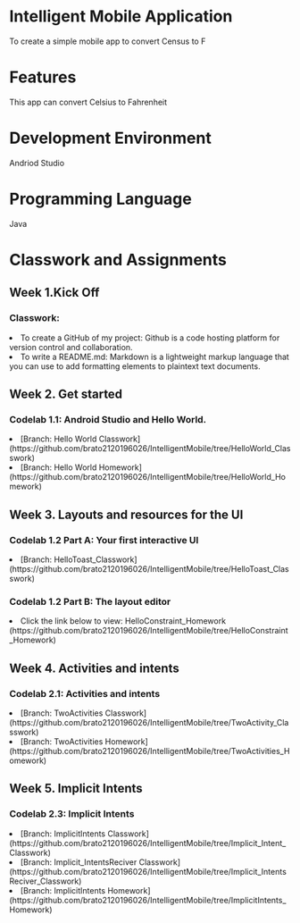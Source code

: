 # Intelligent Mobile Application
To create a simple mobile app to convert Census to F
# Features
This app can convert Celsius to Fahrenheit
# Development Environment
Andriod Studio
# Programming Language
Java

# Classwork and Assignments

## Week 1.Kick Off
### Classwork:
<li>To create a GitHub of my project: Github is a code hosting platform for version control and collaboration.
<li>To write a README.md: Markdown is a lightweight markup language that you can use to add formatting elements to plaintext text documents.

## Week 2. Get started
### Codelab 1.1: Android Studio and Hello World.<br>
<li>  [Branch: Hello World Classwork](https://github.com/brato2120196026/IntelligentMobile/tree/HelloWorld_Classwork)

<li>  [Branch: Hello World Homework](https://github.com/brato2120196026/IntelligentMobile/tree/HelloWorld_Homework)

## Week 3. Layouts and resources for the UI
### Codelab 1.2 Part A: Your first interactive UI
<li>  [Branch: HelloToast_Classwork](https://github.com/brato2120196026/IntelligentMobile/tree/HelloToast_Classwork)
  
### Codelab 1.2 Part B: The layout editor
<li> Click the link below to view: HelloConstraint_Homework (https://github.com/brato2120196026/IntelligentMobile/tree/HelloConstraint_Homework)

## Week 4. Activities and intents
### Codelab 2.1: Activities and intents
<li>  [Branch: TwoActivities Classwork](https://github.com/brato2120196026/IntelligentMobile/tree/TwoActivity_Classwork)

<li>  [Branch: TwoActivities Homework](https://github.com/brato2120196026/IntelligentMobile/tree/TwoActivities_Homework)

## Week 5. Implicit Intents
### Codelab 2.3: Implicit Intents

<li> [Branch: ImplicitIntents Classwork](https://github.com/brato2120196026/IntelligentMobile/tree/Implicit_Intent_Classwork)

<li> [Branch: Implicit_IntentsReciver Classwork](https://github.com/brato2120196026/IntelligentMobile/tree/Implicit_IntentsReciver_Classwork)

<li> [Branch: ImplicitIntents Homework](https://github.com/brato2120196026/IntelligentMobile/tree/ImplicitIntents_Homework)
